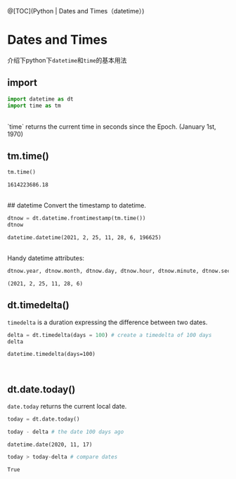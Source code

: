 ﻿@[TOC](Python | Dates and Times（datetime）)
# Dates and Times
介绍下python下`datetime`和`time`的基本用法
## import

```python
import datetime as dt
import time as tm
```

<br>
`time` returns the current time in seconds since the Epoch. (January 1st, 1970)

## tm.time()
```python
tm.time()
```




    1614223686.18



<br>
## datetime
Convert the timestamp to datetime.


```python
dtnow = dt.datetime.fromtimestamp(tm.time())
dtnow
```




    datetime.datetime(2021, 2, 25, 11, 28, 6, 196625)



<br>
Handy datetime attributes:


```python
dtnow.year, dtnow.month, dtnow.day, dtnow.hour, dtnow.minute, dtnow.second # get year, month, day, etc.from a datetime
```




    (2021, 2, 25, 11, 28, 6)

## dt.timedelta()
`timedelta` is a duration expressing the difference between two dates.


```python
delta = dt.timedelta(days = 100) # create a timedelta of 100 days
delta
```




    datetime.timedelta(days=100)



<br>

## dt.date.today()
`date.today` returns the current local date.


```python
today = dt.date.today()
```


```python
today - delta # the date 100 days ago
```




    datetime.date(2020, 11, 17)




```python
today > today-delta # compare dates
```




    True


